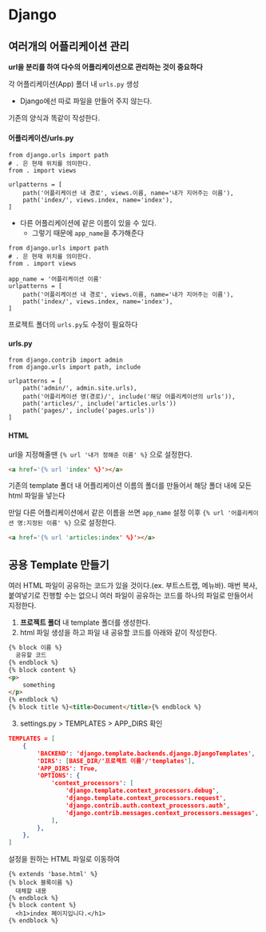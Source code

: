 # Django

## 여러개의 어플리케이션 관리

**url을 분리를 하여 다수의 어플리케이션으로 관리하는 것이 중요하다**



각 어플리케이션(App) 폴더 내 `urls.py` 생성

- Django에선 따로 파일을 만들어 주지 않는다.

기존의 양식과 똑같이 작성한다.

#### 어플리케이션/urls.py

```django
from django.urls import path
# . 은 현재 위치를 의미한다.
from . import views

urlpatterns = [
	path('어플리케이션 내 경로', views.이름, name='내가 지어주는 이름'),
    path('index/', views.index, name='index'),
]
```

- 다른 어플리케이션에 같은 이름이 있을 수 있다.
  - 그렇기 때문에 `app_name`을 추가해준다

```django
from django.urls import path
# . 은 현재 위치를 의미한다.
from . import views

app_name = '어플리케이션 이름'
urlpatterns = [
	path('어플리케이션 내 경로', views.이름, name='내가 지어주는 이름'),
    path('index/', views.index, name='index'),
]
```



프로젝트 폴더의 `urls.py`도 수정이 필요하다

#### urls.py

```django
from django.contrib import admin
from django.urls import path, include

urlpatterns = [
    path('admin/', admin.site.urls),
	path('어플리케이션 명(경로)/', include('해당 어플리케이션의 urls')),
    path('articles/', include('articles.urls'))
    path('pages/', include('pages.urls'))
]
```



#### HTML

url을 지정해줄땐 `{% url '내가 정해준 이름' %}` 으로 설정한다.

```html
<a href='{% url 'index' %}'></a>
```

기존의 template 폴더 내 어플리케이션 이름의 폴더를 만들어서 해당 폴더 내에 모든 html 파일을 넣는다

만일 다른 어플리케이션에서 같은 이름을 쓰면 `app_name` 설정 이후 `{% url '어플리케이션 명:지정된 이름' %}` 으로 설정한다.

```html
<a href='{% url 'articles:index' %}'></a>
```



## 공용 Template 만들기

여러 HTML 파일이 공유하는 코드가 있을 것이다.(ex. 부트스트랩, 메뉴바). 매번 복사, 붙여넣기로 진행할 수는 없으니 여러 파일이 공유하는 코드를 하나의 파일로 만들어서 지정한다.

1. **프로젝트 폴더** 내 template 폴더를 생성한다.
2. html 파일 생성을 하고 파일 내 공유할 코드를 아래와 같이 작성한다.

```html
{% block 이름 %}
  공유할 코드
{% endblock %}
{% block content %}
<p>
    something
</p>
{% endblock %}
{% block title %}<title>Document</title>{% endblock %}
```

3. settings.py > TEMPLATES > APP_DIRS 확인

```json
TEMPLATES = [
    {
        'BACKEND': 'django.template.backends.django.DjangoTemplates',
        'DIRS': [BASE_DIR/'프로젝트 이름'/'templates'],
        'APP_DIRS': True,
        'OPTIONS': {
            'context_processors': [
                'django.template.context_processors.debug',
                'django.template.context_processors.request',
                'django.contrib.auth.context_processors.auth',
                'django.contrib.messages.context_processors.messages',
            ],
        },
    },
]
```



설정을 원하는 HTML 파일로 이동하여

```django
{% extends 'base.html' %}
{% block 블록이름 %}
  대체할 내용
{% endblock %}
{% block content %}
  <h1>index 페이지입니다.</h1>
{% endblock %}
```





